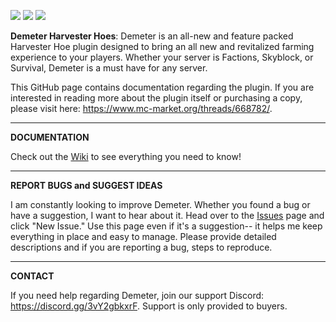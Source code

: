 ![](https://i.imgur.com/Nicyqra.png)
[![](https://img.shields.io/github/issues/landoncrabtree/demeter-public)](https://github.com/landoncrabtree/demeter-public/issues "![](https://img.shields.io/github/issues/landoncrabtree/demeter-public)")
[![](https://img.shields.io/discord/857330372719280138)](https://discord.gg/3vY2gbkxrF "![](https://img.shields.io/discord/857330372719280138)")

**Demeter Harvester Hoes**: Demeter is an all-new and feature packed Harvester Hoe plugin designed to bring an all new and revitalized farming experience to your players. Whether your server is Factions, Skyblock, or Survival, Demeter is a must have for any server.

This GitHub page contains documentation regarding the plugin. If you are interested in reading more about the plugin itself or purchasing a copy, please visit here: https://www.mc-market.org/threads/668782/.


------------

**DOCUMENTATION**

Check out the [Wiki](https://git.landon.pw/r/demeter-public/wiki "Wiki") to see everything you need to know!

------------

**REPORT BUGS and SUGGEST IDEAS** 

I am constantly looking to improve Demeter. Whether you found a bug or have a suggestion, I want to hear about it. Head over to the [Issues](https://git.landon.pw/r/demeter-public/issues "Issues") page and click "New Issue." Use this page even if it's a suggestion-- it helps me keep everything in place and easy to manage. Please provide detailed descriptions and if you are reporting a bug, steps to reproduce. 

------------

**CONTACT**

If you need help regarding Demeter, join our support Discord: https://discord.gg/3vY2gbkxrF. Support is only provided to buyers. 
